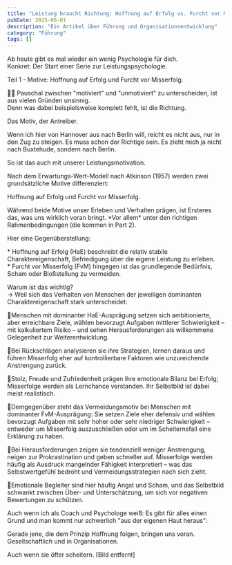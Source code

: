 ```yaml
---
title: "Leistung braucht Richtung: Hoffnung auf Erfolg vs. Furcht vor Misserfolg"
pubDate: 2025-06-01
description: "Ein Artikel über Führung und Organisationsentwicklung"
category: "Führung"
tags: []
---
```

Ab heute gibt es mal wieder ein wenig Psychologie für dich.  
Konkret: Der Start einer Serie zur Leistungspsychologie.  
  
Teil 1 - Motive: Hoffnung auf Erfolg und Furcht vor Misserfolg.  
  
🙅‍♂️ Pauschal zwischen "motiviert" und "unmotiviert" zu unterscheiden, ist aus vielen Gründen unsinnig.  
Denn was dabei beispielsweise komplett fehlt, ist die Richtung.  
  
Das Motiv, der Antreiber.  
  
Wenn ich hier von Hannover aus nach Berlin will, reicht es nicht aus, nur in den Zug zu steigen. Es muss schon der Richtige sein. Es zieht mich ja nicht nach Buxtehude, sondern nach Berlin.  
  
So ist das auch mit unserer Leistungsmotivation.  
  
Nach dem Erwartungs-Wert-Modell nach Atkinson (1957) werden zwei grundsätzliche Motive differenziert:  
  
Hoffnung auf Erfolg und Furcht vor Misserfolg.  
  
Während beide Motive unser Erleben und Verhalten prägen, ist Ersteres das, was uns wirklich voran bringt. \*Vor allem\* unter den richtigen Rahmenbedingungen (die kommen in Part 2).  
  
Hier eine Gegenüberstellung:  
  
\* Hoffnung auf Erfolg (HaE) beschreibt die relativ stabile Charaktereigenschaft, Befriedigung über die eigene Leistung zu erleben.  
\* Furcht vor Misserfolg (FvM) hingegen ist das grundlegende Bedürfnis, Scham oder Bloßstellung zu vermeiden.  
  
Warum ist das wichtig?  
\-> Weil sich das Verhalten von Menschen der jeweiligen dominanten Charaktereigenschaft stark unterscheidet:  
  
🔹️Menschen mit dominanter HaE-Ausprägung setzen sich ambitionierte, aber erreichbare Ziele, wählen bevorzugt Aufgaben mittlerer Schwierigkeit – mit kalkuliertem Risiko – und sehen Herausforderungen als willkommene Gelegenheit zur Weiterentwicklung.  
  
🔹️Bei Rückschlägen analysieren sie ihre Strategien, lernen daraus und führen Misserfolg eher auf kontrollierbare Faktoren wie unzureichende Anstrengung zurück.  
  
🔹️Stolz, Freude und Zufriedenheit prägen ihre emotionale Bilanz bei Erfolg; Misserfolge werden als Lernchance verstanden. Ihr Selbstbild ist dabei meist realistisch.  
  
  
🔸️Demgegenüber steht das Vermeidungsmotiv bei Menschen mit dominanter FvM-Ausprägung: Sie setzen Ziele eher defensiv und wählen bevorzugt Aufgaben mit sehr hoher oder sehr niedriger Schwierigkeit – entweder um Misserfolg auszuschließen oder um im Scheiternsfall eine Erklärung zu haben.  
  
🔸️Bei Herausforderungen zeigen sie tendenziell weniger Anstrengung, neigen zur Prokrastination und geben schneller auf. Misserfolge werden häufig als Ausdruck mangelnder Fähigkeit interpretiert – was das Selbstwertgefühl bedroht und Vermeidungsstrategien nach sich zieht.  
  
🔸️Emotionale Begleiter sind hier häufig Angst und Scham, und das Selbstbild schwankt zwischen Über- und Unterschätzung, um sich vor negativen Bewertungen zu schützen.  
  
Auch wenn ich als Coach und Psychologe weiß: Es gibt für alles einen Grund und man kommt nur schwerlich "aus der eigenen Haut heraus":  
  
Gerade jene, die dem Prinzip Hoffnung folgen, bringen uns voran. Gesellschaftlich und in Organisationen.  
  
Auch wenn sie öfter scheitern.
[Bild entfernt]
